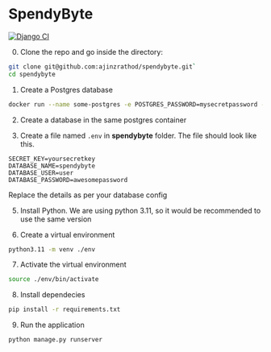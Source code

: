 # SpendyByte

[![Django CI](https://github.com/ajinzrathod/spendybyte/actions/workflows/django.yml/badge.svg)](https://github.com/ajinzrathod/spendybyte/actions/workflows/django.yml)

0. Clone the repo and go inside the directory: 
```bash
git clone git@github.com:ajinzrathod/spendybyte.git`
cd spendybyte
```

1. Create a Postgres database
```bash
docker run --name some-postgres -e POSTGRES_PASSWORD=mysecretpassword -d -p 5432:5432 postgres
```

2. Create a database in the same postgres container

3. Create a file named `.env` in **spendybyte** folder. The file should look like this.
```.env
SECRET_KEY=yoursecretkey
DATABASE_NAME=spendybyte
DATABASE_USER=user
DATABASE_PASSWORD=awesomepassword
```
Replace the details as per your database config

5. Install Python. We are using python 3.11, so it would be recommended to use the same version

6. Create a virtual environment
```bash
python3.11 -m venv ./env
```

7. Activate the virtual environment
```bash
source ./env/bin/activate
```
8. Install dependecies
```bash
pip install -r requirements.txt
```

9. Run the application
```
python manage.py runserver
```
